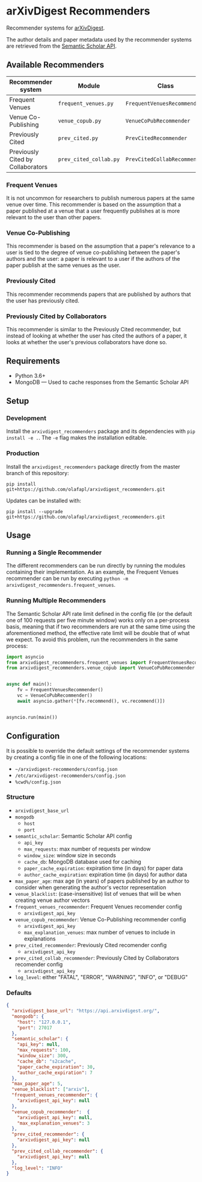 # arXivDigest Recommenders

Recommender systems for [arXivDigest](https://github.com/iai-group/arXivDigest).

The author details and paper metadata used by the recommender systems are retrieved from the [Semantic Scholar API](https://api.semanticscholar.org/). 

## Available Recommenders

| **Recommender system** | **Module**           | **Class**                   |
|------------------------|----------------------|-----------------------------|
| Frequent Venues        | `frequent_venues.py` | `FrequentVenuesRecommender` |
| Venue Co-Publishing    | `venue_copub.py`     | `VenueCoPubRecommender`     |
| Previously Cited | `prev_cited.py` | `PrevCitedRecommender` |
| Previously Cited by Collaborators | `prev_cited_collab.py` | `PrevCitedCollabRecommender` |

### Frequent Venues

It is not uncommon for researchers to publish numerous papers at the same venue over time. This recommender is based on the assumption that a paper published at a venue that a user frequently publishes at is more relevant to the user than other papers.

### Venue Co-Publishing

This recommender is based on the assumption that a paper's relevance to a user is tied to the degree of venue co-publishing between the paper's authors and the user: a paper is relevant to a user if the authors of the paper publish at the same venues as the user. 

### Previously Cited

This recommender recommends papers that are published by authors that the user has previously cited.

### Previously Cited by Collaborators

This recommender is similar to the Previously Cited recommender, but instead of looking at whether the user has cited the authors of a paper, it looks at whether the user's previous collaborators have done so.

## Requirements

* Python 3.6+
* MongoDB &mdash; Used to cache responses from the Semantic Scholar API

## Setup

### Development

Install the `arxivdigest_recommenders` package and its dependencies with `pip install -e .`. The `-e` flag makes the installation editable.

### Production

Install the `arxivdigest_recommenders` package directly from the master branch of this repository:
```shell
pip install git+https://github.com/olafapl/arxivdigest_recommenders.git
```

Updates can be installed with:
```shell
pip install --upgrade git+https://github.com/olafapl/arxivdigest_recommenders.git
```

## Usage

### Running a Single Recommender

The different recommenders can be run directly by running the modules containing their implementation. As an example, the Frequent Venues recommender can be run by executing `python -m arxivdigest_recommenders.frequent_venues`.

### Running Multiple Recommenders

The Semantic Scholar API rate limit defined in the config file (or the default one of 100 requests per five minute window) works only on a per-process basis, meaning that if two recommenders are run at the same time using the aforementioned method, the effective rate limit will be double that of what we expect. To avoid this problem, run the recommenders in the same process:

```python
import asyncio
from arxivdigest_recommenders.frequent_venues import FrequentVenuesRecommender
from arxivdigest_recommenders.venue_copub import VenueCoPubRecommender


async def main():
    fv = FrequentVenuesRecommender()
    vc = VenueCoPubRecommender()
    await asyncio.gather(*[fv.recommend(), vc.recommend()])


asyncio.run(main())
```

## Configuration

It is possible to override the default settings of the recommender systems by creating a config file in one of the following locations:
* `~/arxivdigest-recommenders/config.json`
* `/etc/arxivdigest-recommenders/config.json`
* `%cwd%/config.json`

### Structure

* `arxivdigest_base_url`
* `mongodb`
  * `host`
  * `port`
* `semantic_scholar`: Semantic Scholar API config
  * `api_key`
  * `max_requests`: max number of requests per window
  * `window_size`: window size in seconds
  * `cache_db`: MongoDB database used for caching
  * `paper_cache_expiration`: expiration time (in days) for paper data
  * `author_cache_expiration`: expiration time (in days) for author data
* `max_paper_age`: max age (in years) of papers published by an author to consider when generating the author's vector representation
* `venue_blacklist`: (case-insensitive) list of venues that will be when creating venue author vectors
* `frequent_venues_recommender`: Frequent Venues recomender config
  * `arxivdigest_api_key`
* `venue_copub_recommender`: Venue Co-Publishing recommender config
  * `arxivdigest_api_key`
  * `max_explanation_venues`: max number of venues to include in explanations
* `prev_cited_recommender`: Previously Cited recomender config
  * `arxivdigest_api_key`
* `prev_cited_collab_recommender`: Previously Cited by Collaborators recomender config
  * `arxivdigest_api_key`
* `log_level`: either "FATAL", "ERROR", "WARNING", "INFO", or "DEBUG"

### Defaults

```json
{
  "arxivdigest_base_url": "https://api.arxivdigest.org/",
  "mongodb": {
    "host": "127.0.0.1",
    "port": 27017
  },
  "semantic_scholar": {
    "api_key": null,
    "max_requests": 100,
    "window_size": 300,
    "cache_db": "s2cache",
    "paper_cache_expiration": 30,
    "author_cache_expiration": 7
  },
  "max_paper_age": 5,
  "venue_blacklist": ["arxiv"],
  "frequent_venues_recommender": {
    "arxivdigest_api_key": null
  },
  "venue_copub_recommender":  {
    "arxivdigest_api_key": null,
    "max_explanation_venues": 3
  },
  "prev_cited_recommender": {
    "arxivdigest_api_key": null
  },
  "prev_cited_collab_recommender": {
    "arxivdigest_api_key": null
  },
  "log_level": "INFO"
}
```
